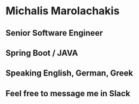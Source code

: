 # Michalis Marolachakis
## Senior Software Engineer
## Spring Boot / JAVA
## Speaking English, German, Greek
## Feel free to message me in Slack
